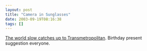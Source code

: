 ```yaml
---
layout: post
title: "Camera in Sunglasses"
date: 2003-09-19T08:16:38
tags: []
---
```


[The world slow catches up to Transmetropolitan][1]. Birthday present suggestion everyone. 

   [1]: http://www.diepunyhumans.com/archives/006385.html



